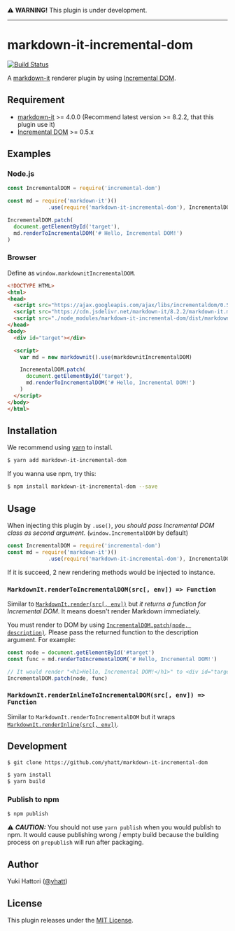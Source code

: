 :warning: **WARNING!** This plugin is under development.

---

# markdown-it-incremental-dom

[![Build Status](https://travis-ci.org/yhatt/markdown-it-incremental-dom.svg?branch=master)](https://travis-ci.org/yhatt/markdown-it-incremental-dom)

A [markdown-it](https://github.com/markdown-it/markdown-it) renderer plugin by using [Incremental DOM](https://github.com/google/incremental-dom).

## Requirement

- [markdown-it](https://github.com/markdown-it/markdown-it) >= 4.0.0 (Recommend latest version >= 8.2.2, that this plugin use it)
- [Incremental DOM](https://github.com/google/incremental-dom) >= 0.5.x

## Examples

### Node.js

```javascript
const IncrementalDOM = require('incremental-dom')

const md = require('markdown-it')()
             .use(require('markdown-it-incremental-dom'), IncrementalDOM)

IncrementalDOM.patch(
  document.getElementById('target'),
  md.renderToIncrementalDOM('# Hello, Incremental DOM!')
)
```

### Browser

Define as `window.markdownitIncrementalDOM`.

```html
<!DOCTYPE HTML>
<html>
<head>
  <script src="https://ajax.googleapis.com/ajax/libs/incrementaldom/0.5.1/incremental-dom.js"></script>
  <script src="https://cdn.jsdelivr.net/markdown-it/8.2.2/markdown-it.min.js"></script>
  <script src="./node_modules/markdown-it-incremental-dom/dist/markdown-it-incremental-dom.js"></script>
</head>
<body>
  <div id="target"></div>

  <script>
    var md = new markdownit().use(markdownitIncrementalDOM)

    IncrementalDOM.patch(
      document.getElementById('target'),
      md.renderToIncrementalDOM('# Hello, Incremental DOM!')
    )
  </script>
</body>
</html>
```

## Installation

We recommend using [yarn](https://yarnpkg.com/) to install.

```bash
$ yarn add markdown-it-incremental-dom
```

If you wanna use npm, try this:

```bash
$ npm install markdown-it-incremental-dom --save
```

## Usage

When injecting this plugin by `.use()`, *you should pass Incremental DOM class as second argument.* (`window.IncrementalDOM` by default)

```javascript
const IncrementalDOM = require('incremental-dom')
const md = require('markdown-it')()
             .use(require('markdown-it-incremental-dom'), IncrementalDOM)
```

If it is succeed, 2 new rendering methods would be injected to instance.

### `MarkdownIt.renderToIncrementalDOM(src[, env]) => Function`

Similar to [`MarkdownIt.render(src[, env])`](https://markdown-it.github.io/markdown-it/#MarkdownIt.render) but *it returns a function for Incremental DOM*. It means doesn't render Markdown immediately.

You must render to DOM by using [`IncrementalDOM.patch(node, description)`](http://google.github.io/incremental-dom/#api/patch). Please pass the returned function to the description argument. For example:

```javascript
const node = document.getElementById('#target')
const func = md.renderToIncrementalDOM('# Hello, Incremental DOM!')

// It would render "<h1>Hello, Incremental DOM!</h1>" to <div id="target">
IncrementalDOM.patch(node, func)
```

### `MarkdownIt.renderInlineToIncrementalDOM(src[, env]) => Function`

Similar to `MarkdownIt.renderToIncrementalDOM` but it wraps [`MarkdownIt.renderInline(src[, env])`](https://markdown-it.github.io/markdown-it/#MarkdownIt.renderInline).

## Development

```bash
$ git clone https://github.com/yhatt/markdown-it-incremental-dom

$ yarn install
$ yarn build
```

### Publish to npm

```bash
$ npm publish
```

:warning: ***CAUTION:*** You should not use `yarn publish` when you would publish to npm. It would cause publishing wrong / empty build because the building process on `prepublish` will run after packaging.

## Author

Yuki Hattori ([@yhatt](https://github.com/yhatt/))

## License

This plugin releases under the [MIT License](https://github.com/yhatt/marp/blob/master/LICENSE).
